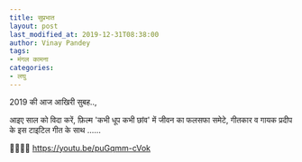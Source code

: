 ```yaml
---
title: सुप्रभात
layout: post
last_modified_at: 2019-12-31T08:38:00
author: Vinay Pandey
tags:
- मंगल कामना
categories:
- लघु
---
```

2019 की आज आखिरी सुबह..,

आइए साल को विदा करें, फ़िल्म 'कभी धूप कभी छांव' में जीवन का फलसफा समेटे, गीतकार व गायक प्रदीप के इस टाइटिल गीत के साथ ...... 

🙏🌷🌷🙏
https://youtu.be/puGqmm-cVok


